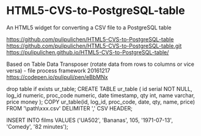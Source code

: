 # HTML5-CVS-to-PostgreSQL-table
An HTML5 widget for converting a CSV file to a PostgreSQL table

https://github.com/pulipulichen/HTML5-CVS-to-PostgreSQL-table
https://github.com/pulipulichen/HTML5-CVS-to-PostgreSQL-table.git
https://pulipulichen.github.io/HTML5-CVS-to-PostgreSQL-table/

Based on 
Table Data Transposer (rotate data from rows to columns or vice versa) - file process framework 20161217
https://codepen.io/pulipuli/pen/eBbMNx


   drop table if exists ur_table;
    CREATE TABLE ur_table
    (
        id serial NOT NULL,
        log_id numeric, 
        proc_code numeric,
        date timestamp,
        qty int,
        name varchar,
        price money
    );
    COPY 
        ur_table(id, log_id, proc_code, date, qty, name, price)
    FROM '\path\xxx.csv' DELIMITER ',' CSV HEADER;


INSERT INTO films VALUES
    ('UA502', 'Bananas', 105, '1971-07-13', 'Comedy', '82 minutes');

